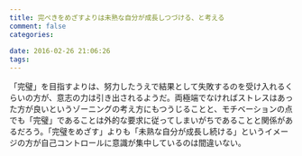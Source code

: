 ```yaml
---
title: 完ぺきをめざすよりは未熟な自分が成長しつづける、と考える
comment: false
categories:
   
date: 2016-02-26 21:06:26
tags:
---
```


「完璧」を目指すよりは、努力したうえで結果として失敗するのを受け入れるくらいの方が、意志の力は引き出されるようだ。両極端でなければストレスはあった方が良いというゾーニングの考え方にもつうじることと、モチベーションの点でも「完璧」であることは外的な要求に従ってしまいがちであることと関係があるだろう。「完璧をめざす」よりも「未熟な自分が成長し続ける」というイメージの方が自己コントロールに意識が集中しているのは間違いない。